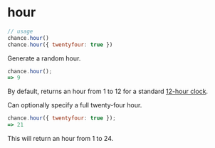 # hour

```js
// usage
chance.hour()
chance.hour({ twentyfour: true })
```

Generate a random hour.

```js
chance.hour();
=> 9
```

By default, returns an hour from 1 to 12 for a standard [12-hour clock][12h].

Can optionally specify a full twenty-four hour.

```js
chance.hour({ twentyfour: true });
=> 21
```

This will return an hour from 1 to 24.

[12h]: https://en.wikipedia.org/wiki/12-hour_clock
